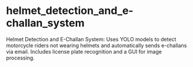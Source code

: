# helmet_detection_and_e-challan_system
Helmet Detection and E-Challan System: Uses YOLO models to detect motorcycle riders not wearing helmets and automatically sends e-challans via email. Includes license plate recognition and a GUI for image processing.
